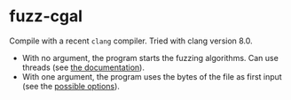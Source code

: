 # fuzz-cgal

Compile with a recent `clang` compiler. Tried with clang version 8.0.

- With no argument, the program starts the fuzzing algorithms. Can use threads (see [the documentation](https://llvm.org/docs/LibFuzzer.html#parallel-fuzzing)).
- With one argument, the program uses the bytes of the file as first input (see the [possible options](https://llvm.org/docs/LibFuzzer.html#options)).
